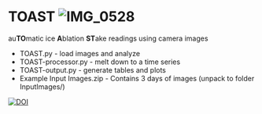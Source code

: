 # TOAST   ![IMG_0528](https://user-images.githubusercontent.com/55797835/115372690-721f0280-a1cb-11eb-99d8-bc323f6e6d4c.PNG)

au**TO**matic ice **A**blation **ST**ake readings using camera images

* TOAST.py - load images and analyze
* TOAST-processor.py - melt down to a time series
* TOAST-output.py - generate tables and plots 
* Example Input Images.zip - Contains 3 days of images (unpack to folder InputImages/)

[![DOI](https://zenodo.org/badge/DOI/10.5281/zenodo.4678290.svg)](https://doi.org/10.5281/zenodo.4678290)
